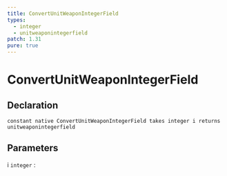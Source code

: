 ```yaml
---
title: ConvertUnitWeaponIntegerField
types:
  - integer
  - unitweaponintegerfield
patch: 1.31
pure: true
---
```


# ConvertUnitWeaponIntegerField

## Declaration

```jass
constant native ConvertUnitWeaponIntegerField takes integer i returns unitweaponintegerfield
```

## Parameters
i `integer`
: 
